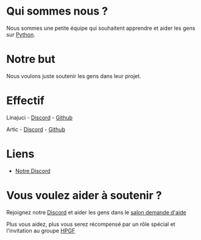 # Qui sommes nous ?

Nous sommes une petite équipe qui souhaitent apprendre et aider les gens sur [Python](https://www.python.org/).

# Notre but

Nous voulons juste soutenir les gens dans leur projet.

# Effectif

Linajuci - [Discord](https://discord.com/users/635850922475651073) - [Github](https://github.com/Elpouletto)

Artic - [Discord](https://discord.com/users/855783629047988274) - [Github](https://github.com/ArticOff)

# Liens

- [Notre Discord](https://discord.gg/kNNa8P3Ajy)

# Vous voulez aider à soutenir ?

Rejoignez notre [Discord](https://discord.gg/kNNa8P3Ajy) et aider les gens dans le [salon demande d'aide](https://discord.com/channels/867371171887579147/867384343180869653)

Plus vous aidez, plus vous serez récompensé par un rôle spécial et l'invitation au groupe [HPGF](https://github.com/Help-Python-Group-FR)

